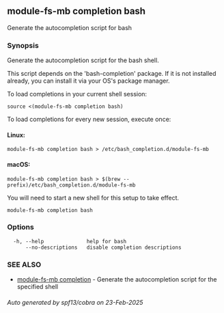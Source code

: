 ## module-fs-mb completion bash

Generate the autocompletion script for bash

### Synopsis

Generate the autocompletion script for the bash shell.

This script depends on the 'bash-completion' package.
If it is not installed already, you can install it via your OS's package manager.

To load completions in your current shell session:

	source <(module-fs-mb completion bash)

To load completions for every new session, execute once:

#### Linux:

	module-fs-mb completion bash > /etc/bash_completion.d/module-fs-mb

#### macOS:

	module-fs-mb completion bash > $(brew --prefix)/etc/bash_completion.d/module-fs-mb

You will need to start a new shell for this setup to take effect.


```
module-fs-mb completion bash
```

### Options

```
  -h, --help              help for bash
      --no-descriptions   disable completion descriptions
```

### SEE ALSO

* [module-fs-mb completion](module-fs-mb_completion.md)	 - Generate the autocompletion script for the specified shell

###### Auto generated by spf13/cobra on 23-Feb-2025
